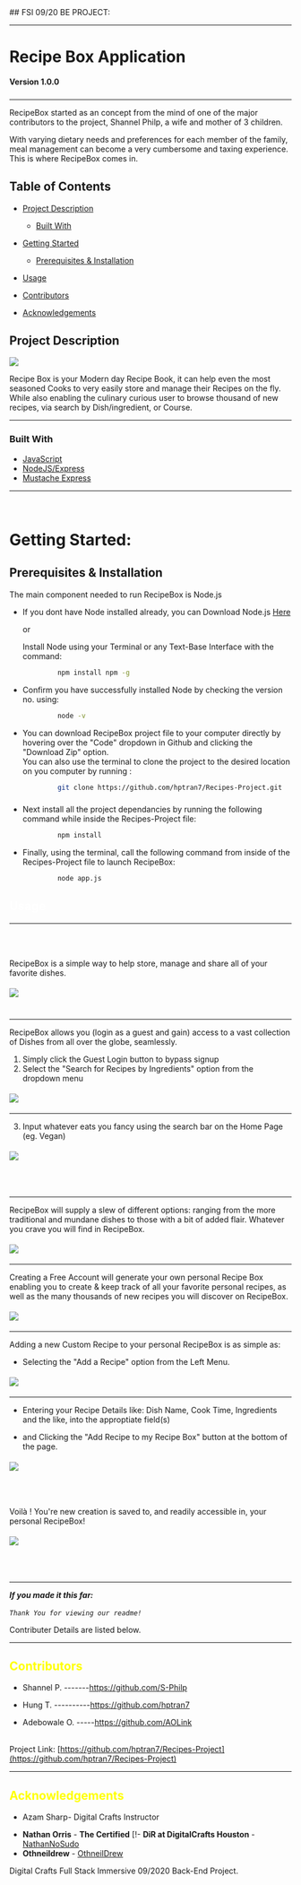  
 <body style="background-color:">
 ## FSI 09/20 BE PROJECT:

___
# Recipe Box Application
**Version 1.0.0**

### 
___
RecipeBox started as an concept from the mind of one of the major contributors to the project, Shannel Philp, a wife and mother of 3 children.

With varying dietary needs and preferences for each member of the family, meal management can become a very cumbersome and taxing experience. This is where RecipeBox comes in. 

<!-- TABLE OF CONTENTS -->
## Table of Contents

* [Project Description](#about-the-project)
  * [Built With](#built-with)
* [Getting Started](#getting-started)
  * [Prerequisites & Installation](#prerequisites)

* [Usage](#usage)


* [Contributors](#contact)
* [Acknowledgements](#acknowledgements)



<!-- ABOUT THE PROJECT -->
## <span style="color:"> Project Description </span>

<!--[![Product Name Screen Shot][product-screenshot]](https://example.com)-->

<!-- 
RecipeBox started as an concept from the mind of one of the major contributors to the project, Shannel Philp, a wife and mother of 8 children.

With varying dietary needs and preferences for each member of the family, meal management can become a very cumbersome and taxing experience. This is where RecipeBox comes in. 
-->


<img src="./readmeimgs/title.png">

Recipe Box is your Modern day Recipe Book, it can help even the most seasoned Cooks to very easily store and manage their Recipes on the fly.<br/>
While also enabling the culinary curious user to browse thousand of new recipes, via search by Dish/ingredient, or Course.
___




### Built With
* [JavaScript](https://javascript.com)
* [NodeJS/Express](expressjs.com)
* [Mustache Express]()
____
<!-- 
* []() not the above example of how to link in Markdown.
-->
<br/>
<!-- USAGE EXAMPLES -->

# Getting Started:

## Prerequisites & Installation 

The main component needed to run RecipeBox is Node.js 

 <!-- * Installing Node:-->
* If you dont have Node installed already, you can Download Node.js <a href="https://nodejs.org/en/">Here</a>

    or 

  Install Node using your Terminal or any Text-Base Interface with the command:




```sh
            npm install npm -g 
```
* Confirm you have successfully installed Node by checking the version no. using:

```sh
            node -v 
```

* You can download RecipeBox project file to your computer directly by hovering over the "Code" dropdown in Github and clicking the "Download Zip" option. <br/> You can also use the terminal to clone  the project to the desired location on you computer by running :

```sh
            git clone https://github.com/hptran7/Recipes-Project.git
```

### <span style="color:red"> </span> 

* Next install all the project dependancies by running the following command while inside the Recipes-Project file:
```sh
            npm install
```

* Finally, using the terminal, call the following command from inside of the Recipes-Project file to launch RecipeBox:
```sh
            node app.js 
```

<!-- USAGE EXAMPLES -->
## <span style="color:white"> Usage  </span>

----
<br/>
<br/>
<!-- GETTING STARTED -->

RecipeBox is a simple way to help store, manage and share all of your favorite dishes.<br>

<img style="margin:1% 10% 5% 0%" src="./readmeimgs/home.png">
<!-- Blah --->




____
<label style="margin-bottom:10%">RecipeBox allows you (login as a guest and gain) access to a vast collection of Dishes from all over the globe, seamlessly.<br/></label>
 
1. <label style="margin-top:100%" > Simply click the Guest Login button to bypass signup  
2. Select the "Search for Recipes by Ingredients" option from the dropdown menu 

 <img style="margin:1% 10% 1% 0%" src="./readmeimgs/6.png">

___________
3. Input whatever eats you fancy using the search bar on the Home Page (eg. Vegan)
</label>
 
 
 <img style="margin:1% 10% 10% 0%" src="./readmeimgs/5.png">

 
 
 
 
 
 ___
  RecipeBox will supply a slew of different options: ranging from the more traditional and mundane dishes to those with a bit of added flair. Whatever you crave you will find in RecipeBox.

<img style="margin:1% 10% 1% 0%" src="./readmeimgs/8.png">

___
Creating a Free Account will generate your own personal Recipe Box enabling you to create & keep track of all your favorite personal recipes, as well as the many thousands of new recipes you will discover on RecipeBox.

<img style="margin:1% 10% 1% 0%" src="./readmeimgs/0.png">


_____
Adding a new Custom Recipe to your personal RecipeBox is as simple as:<br/>
 * Selecting the "Add a Recipe" option from the Left Menu.

<img style="margin:1% 10% 1% 0%" src="./readmeimgs/1.png">


___
 * Entering your Recipe Details like: Dish Name, Cook Time, Ingredients and the like, into the approptiate field(s) <br/>

 * and Clicking the "Add Recipe to my Recipe Box" button at the bottom of the page.


<img style="margin:1% 10% 10% 0%" src="./readmeimgs/2.png">


<label>Voilà ! You're new creation is saved to, and readily accessible in, your personal RecipeBox!
 </label>


<img style="margin:1% 10% 10% 0%" src="./readmeimgs/4.png">

___




<!-- You should explain how to get your project up and running locally. EXAMPLE: To get a local copy up and running follow these simple steps. -->












_**If you made it this far:**<br/><br/>
`Thank You for viewing our readme!`_

Contributer Details are listed below.

<!-- ## Videos and Screenshots -->
<!--
Display videos, gifs are the easiest. Also include screenshots of the project, diffrent features or what not.
<img src="https://media.giphy.com/media/WUlplcMpOCEmTGBtBW/giphy.gif"> 
![dbzcode](https://user-images.githubusercontent.com/49554888/96146084-8b1cc300-0ecb-11eb-8025-1cb8b2e734f5.png)


<!-- ROADMAP 
## <span style="color:yellow">  Roadmap </span> 
-->




___







<!-- CONTACT -->
## <span style="color:yellow"> Contributors </span>

- Shannel P. -------https://github.com/S-Philp

- Hung T. ----------https://github.com/hptran7
- Adebowale O. -----https://github.com/AOLink
<br/><br/>

Project Link: [https://github.com/hptran7/Recipes-Project](https://github.com/hptran7/Recipes-Project)


___
<!-- ACKNOWLEDGEMENTS -->
##  <span style="color:yellow"> Acknowledgements

*  Azam Sharp- Digital Crafts Instructor
 
  - **Nathan Orris** - **The Certified** [!- **DiR at DigitalCrafts Houston** -
    [NathanNoSudo](https://github.com/NathanNoSudo)
 - **Othneildrew**  -
    [OthneilDrew](https://github.com/othneildrew)




<!--
Docs must be:
-Accurate 
-complete
-concise
-Well organized

Key Use Cases
Key Concepts you need to understand to use the module

"Getting Started with Recipe-App" =====> Tasks

Examples are critical!

more examples the better.

1.Describe what Recipe-App does.
2.Describe How to use it.






 -->

 Digital Crafts Full Stack Immersive 09/2020 Back-End Project.

 </body>
